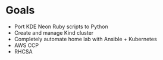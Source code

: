 # Goals

 * Port KDE Neon Ruby scripts to Python
 * Create and manage Kind cluster
 * Completely automate home lab with Ansible + Kubernetes
 * AWS CCP
 * RHCSA
